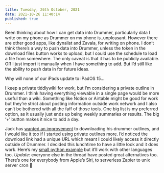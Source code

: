 ```yaml
---
title: Tuesday, 26th October, 2021
date: 2021-10-26 11:40:14
published: true
---
```


Been thinking about how I can get data into Drummer, particularly data I write on my phone as Drummer on my phone is..unpleasant. However there are other good apps, like dynalist and Zavala, for writing on phone. I don’t think there’s a way to push data into Drummer, unless the token in the download files button works to upload, but I could use the schedule to load a file from somewhere. The only caveat is that it has to be publicly available. OR I just import it manually when I have something to add. But I’d still like the ability to push data in for future ideas.

Why will none of our iPads update to iPadOS 15…

I keep a private tiddlywiki for work, but I’m considering a private outline in Drummer. I think having everything viewable in a single page would be more useful than a wiki. Something like Notion or Airtable might be good for work but they’re strict about posting information outside work network and I also can’t be bothered with all the faff of those tools. One big list is my preferred option, as it usually just ends up being weekly summaries or results. The big ‘+’ button makes it nice to add a day.

Jack has [wanted an improvement](%20%20https://rudimentarylathe.wiki/#Drummer%20Notes) to downloading his drummer outlines, and I would like it too if I started using private outlines more. I’d noticed the download link had a unique URL which meant I could likely access it directly outside of Drummer. I decided this lunchtime to have a little look and it does work. Here’s my [small python example](https://github.com/scripting/drummerSupport/issues/63#issuecomment-951849007) but it’ll work with other languages too. *Update*: everyone else in the thread have posted great alternatives too. There’s one for everybody from Apple’s Siri, to serverless Zapier to unix server cron 🤩
